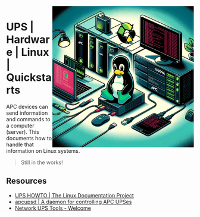 <img src="assets/linux-ups.webp" alt="Linux (Tux) plus UPSs" style="width: 380px;" align="right">

# UPS | Hardware | Linux | Quickstarts
APC devices can send information and commands to a computer (server). This documents how to handle that information on Linux systems.

> Still in the works!

## Resources
- [UPS HOWTO | The Linux Documentation Project](https://tldp.org/HOWTO/html_single/UPS-HOWTO/)
- [apcupsd | A daemon for controlling APC UPSes](http://www.apcupsd.org/)
- [Network UPS Tools - Welcome](https://networkupstools.org/)
